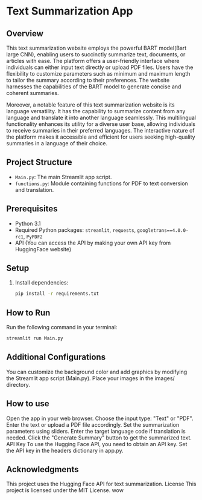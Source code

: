 # Text Summarization App

## Overview
This text summarization website employs the powerful BART model(Bart large CNN), enabling users to succinctly summarize text, documents, or articles with ease. The platform offers a user-friendly interface where individuals can either input text directly or upload PDF files. Users have the flexibility to customize parameters such as minimum and maximum length to tailor the summary according to their preferences. The website harnesses the capabilities of the BART model to generate concise and coherent summaries.

Moreover, a notable feature of this text summarization website is its language versatility. It has the capability to summarize content from any language and translate it into another language seamlessly. This multilingual functionality enhances its utility for a diverse user base, allowing individuals to receive summaries in their preferred languages. The interactive nature of the platform makes it accessible and efficient for users seeking high-quality summaries in a language of their choice.

## Project Structure
- `Main.py`: The main Streamlit app script.
- `functions.py`: Module containing functions for PDF to text conversion and translation.

## Prerequisites
- Python 3.1
- Required Python packages: `streamlit`, `requests`, `googletrans==4.0.0-rc1`, `PyPDF2`
- API (You can access the API by making your own API key from HuggingFace website)
  
## Setup
1. Install dependencies:
    ```bash
    pip install -r requirements.txt
    ```

## How to Run
Run the following command in your terminal:
```bash
streamlit run Main.py 
```


 ## Additional Configurations 
 You can customize the background color and add graphics by modifying the Streamlit app script (Main.py).
  Place your images in the images/ directory.


## How to use
Open the app in your web browser.
Choose the input type: "Text" or "PDF".
Enter the text or upload a PDF file accordingly.
Set the summarization parameters using sliders.
Enter the target language code if translation is needed.
Click the "Generate Summary" button to get the summarized text.
API Key
To use the Hugging Face API, you need to obtain an API key. Set the API key in the headers dictionary in app.py.

## Acknowledgments 
This project uses the Hugging Face API for text summarization.
License
This project is licensed under the MIT License.
wow
